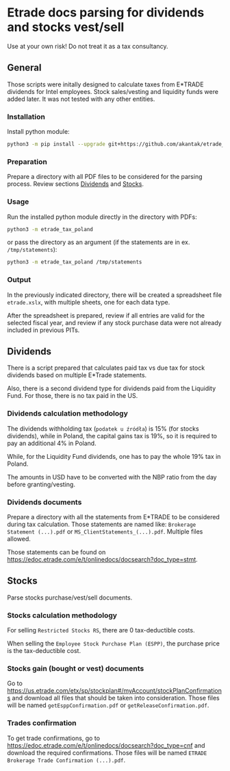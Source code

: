 # Etrade docs parsing for dividends and stocks vest/sell

Use at your own risk! Do not treat it as a tax consultancy.

## General

Those scripts were initally designed to calculate taxes from E\*TRADE dividends for Intel employees.
Stock sales/vesting and liquidity funds were added later. It was not tested with any other entities.

### Installation

Install python module:

```bash
python3 -m pip install --upgrade git+https://github.com/akantak/etrade_tax_poland.git@v0.0.10
```

### Preparation

Prepare a directory with all PDF files to be considered for the parsing process. Review sections
[Dividends](#dividends) and [Stocks](#stocks).

### Usage

Run the installed python module directly in the directory with PDFs:

```bash
python3 -m etrade_tax_poland
```

or pass the directory as an argument (if the statements are in ex. `/tmp/statements`):

```bash
python3 -m etrade_tax_poland /tmp/statements
```

### Output

In the previously indicated directory, there will be created a spreadsheet file `etrade.xslx`,
with multiple sheets, one for each data type.

After the spreadsheet is prepared, review if all entries are valid for the selected fiscal year,
and review if any stock purchase data were not already included in previous PITs.

## Dividends

There is a script prepared that calculates paid tax vs due tax for stock dividends
based on multiple E*Trade statements.

Also, there is a second dividend type for dividends paid from the Liquidity Fund.
For those, there is no tax paid in the US.

### Dividends calculation methodology

The dividends withholding tax (`podatek u źródła`) is 15% (for stocks dividends), while in Poland,
the capital gains tax is 19%, so it is required to pay an additional 4% in Poland.

While, for the Liquidity Fund dividends, one has to pay the whole 19% tax in Poland.

The amounts in USD have to be converted with the NBP ratio from the day before granting/vesting.

### Dividends documents

Prepare a directory with all the statements from E*TRADE to be considered during tax calculation.
Those statements are named like: `Brokerage Statement (...).pdf`
or `MS_ClientStatements_(...).pdf`. Multiple files allowed.

Those statements can be found on <https://edoc.etrade.com/e/t/onlinedocs/docsearch?doc_type=stmt>.

## Stocks

Parse stocks purchase/vest/sell documents.

### Stocks calculation methodology

For selling `Restricted Stocks RS`, there are 0 tax-deductible costs.

When selling the `Employee Stock Purchase Plan (ESPP)`, the purchase price is the tax-deductible cost.

### Stocks gain (bought or vest) documents

Go to <https://us.etrade.com/etx/sp/stockplan#/myAccount/stockPlanConfirmations>
and download all files that should be taken into consideration.
Those files will be named `getEsppConfirmation.pdf` or `getReleaseConfirmation.pdf`.

### Trades confirmation

To get trade confirmations, go to <https://edoc.etrade.com/e/t/onlinedocs/docsearch?doc_type=cnf>
and download the required confirmations.
Those files will be named `ETRADE Brokerage Trade Confirmation (...).pdf`.
